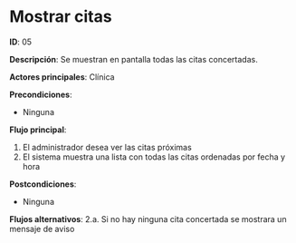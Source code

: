 # Mostrar citas

**ID**: 05

**Descripción**: Se muestran en pantalla todas las citas concertadas.

**Actores principales**: Clínica

**Precondiciones**:
* Ninguna

**Flujo principal**:
1. El administrador desea ver las citas próximas
2. El sistema muestra una lista con todas las citas ordenadas por fecha y hora

**Postcondiciones**:
* Ninguna

**Flujos alternativos**:
2.a. Si no hay ninguna cita concertada se mostrara un mensaje de aviso
